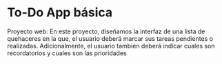 # To-Do App básica
Proyecto web: En este proyecto, diseñamos la interfaz de una lista de quehaceres en la que, el usuario deberá marcar sus tareas pendientes o realizadas.  Adicionalmente, el usuario también deberá indicar cuales son recordatorios y cuales son las prioridades 
